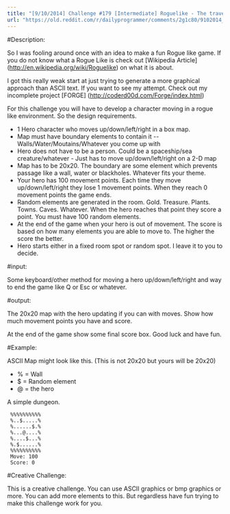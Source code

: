 ```yaml
---
title: "[9/10/2014] Challenge #179 [Intermediate] Roguelike - The traveller Game"
url: "https://old.reddit.com/r/dailyprogrammer/comments/2g1c80/9102014_challenge_179_intermediate_roguelike_the/"
---
```


#Description:

So I was fooling around once with an idea to make a fun Rogue like game. 
If you do not know what a Rogue Like is check out [Wikipedia Article] (http://en.wikipedia.org/wiki/Roguelike) on what it is about.

I got this really weak start at just trying to generate a more graphical approach than ASCII text. If you want to see my attempt. Check out my incomplete project [FORGE] (http://coderd00d.com/Forge/index.html)

For this challenge you will have to develop a character moving in a rogue like environment. So the design requirements.

* 1 Hero character who moves up/down/left/right in a box map.
* Map must have boundary elements to contain it -- Walls/Water/Moutains/Whatever you come up with
* Hero does not have to be a person. Could be a spaceship/sea creature/whatever - Just has to move up/down/left/right on a 2-D map
* Map has to be 20x20. The boundary are some element which prevents passage like a wall, water or blackholes. Whatever fits your theme.
* Your hero has 100 movement points. Each time they move up/down/left/right they lose 1 movement points. When they reach 0 movement points the game ends.
* Random elements are generated in the room. Gold. Treasure. Plants. Towns. Caves. Whatever. When the hero reaches that point they score a point. You must have 100 random elements.
* At the end of the game when your hero is out of movement. The score is based on how many elements you are able to move to. The higher the score the better.
* Hero starts either in a fixed room spot or random spot. I leave it to you to decide.

#input:

Some keyboard/other method for moving a hero up/down/left/right and way to end the game like Q or Esc or whatever.

#output:

The 20x20 map with the hero updating if you can with moves. Show how much movement points you have and score.

At the end of the game show some final score box. Good luck and have fun.

#Example:

ASCII Map might look like this. (This is not 20x20 but yours will be 20x20) 

* % = Wall
* $ = Random element
* @ = the hero

A simple dungeon.


     %%%%%%%%%%
     %..$.....%
     %......$.%
     %...@....%
     %....$...%
     %.$......%
     %%%%%%%%%%
     Move: 100
     Score: 0

#Creative Challenge:

This is a creative challenge. You can use ASCII graphics or bmp graphics or more. You can add more elements to this. But regardless have fun trying to make this challenge work for you.

